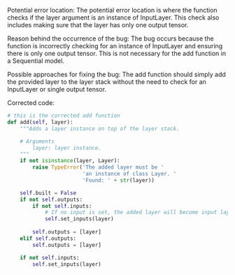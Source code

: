 Potential error location:
The potential error location is where the function checks if the layer argument is an instance of InputLayer. This check also includes making sure that the layer has only one output tensor.

Reason behind the occurrence of the bug:
The bug occurs because the function is incorrectly checking for an instance of InputLayer and ensuring there is only one output tensor. This is not necessary for the add function in a Sequential model.

Possible approaches for fixing the bug:
The add function should simply add the provided layer to the layer stack without the need to check for an InputLayer or single output tensor.

Corrected code:
```python
# this is the corrected add function
def add(self, layer):
    """Adds a layer instance on top of the layer stack.

    # Arguments
        layer: layer instance.
    """
    if not isinstance(layer, Layer):
        raise TypeError('The added layer must be '
                        'an instance of class Layer. '
                        'Found: ' + str(layer))

    self.built = False
    if not self.outputs:
        if not self.inputs:
            # If no input is set, the added layer will become input layer.
            self.set_inputs(layer)
        
        self.outputs = [layer]
    elif self.outputs:
        self.outputs = [layer]

    if not self.inputs:
        self.set_inputs(layer)
```